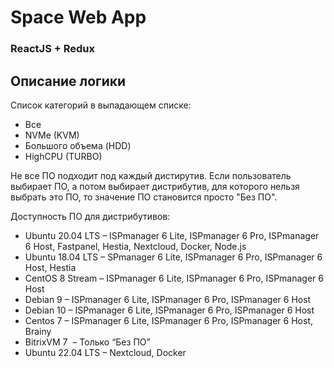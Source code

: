 # Space Web App

### ReactJS + Redux

## Описание логики

Список категорий в выпадающем списке:

- Все
- NVMe (KVM)
- Большого объема (HDD)
- HighCPU (TURBO)

Не все ПО подходит под каждый дистирутив.
Если пользователь выбирает ПО, а потом выбирает дистрибутив, для которого нельзя выбрать это ПО, то значение ПО становится просто "Без ПО".

Доступность ПО для дистрибутивов:

- Ubuntu 20.04 LTS – ISPmanager 6 Lite, ISPmanager 6 Pro, ISPmanager 6 Host, Fastpanel, Hestia, Nextcloud, Docker, Node.js
- Ubuntu 18.04 LTS – SPmanager 6 Lite, ISPmanager 6 Pro, ISPmanager 6 Host, Hestia
- CentOS 8 Stream – ISPmanager 6 Lite, ISPmanager 6 Pro, ISPmanager 6 Host
- Debian 9 – ISPmanager 6 Lite, ISPmanager 6 Pro, ISPmanager 6 Host
- Debian 10 – ISPmanager 6 Lite, ISPmanager 6 Pro, ISPmanager 6 Host
- Centos 7 – ISPmanager 6 Lite, ISPmanager 6 Pro, ISPmanager 6 Host, Brainy
- BitrixVM 7  – Только “Без ПО”
- Ubuntu 22.04 LTS – Nextcloud, Docker
